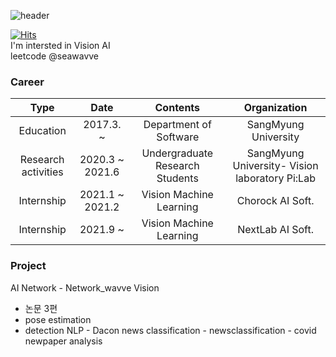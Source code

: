 ![header](https://capsule-render.vercel.app/api?text=SEAWAVVE&color=0:E3E2B4,100:6ECEDA&animation=fadeIn&height=300&fontAlignY=38&fontSize=90&fontColor=ffffff)

[![Hits](https://hits.seeyoufarm.com/api/count/incr/badge.svg?url=https%3A%2F%2Fgithub.com%2Fseawavve&count_bg=%2379C83D&title_bg=%23555555&icon=&icon_color=%23E7E7E7&title=hits&edge_flat=false)](https://hits.seeyoufarm.com)  
    I'm intersted in Vision AI   
  leetcode @seawavve
### Career
|         Type        |    Date   |             Contents            |         Organization         |
|:-------------------:|:---------:|:-------------------------------:|:----------------------------:|
|      Education      | 2017.3. ~ |      Department of Software     |     SangMyung  University    |
| Research activities |  2020.3 ~ 2021.6 | Undergraduate Research Students | SangMyung University- Vision laboratory Pi:Lab |
|     Internship      |  2021.1 ~ 2021.2|       Vision Machine Learning         |        Chorock AI Soft.       |
|     Internship      |  2021.9 ~ |       Vision Machine Learning         |        NextLab AI Soft.       |


### Project
AI Network
    - Network_wavve
Vision
   - 논문 3편
   - pose estimation
   - detection
NLP
    - Dacon news classification
    - newsclassification
    - covid newpaper analysis

<!--
**seawavve/seawavve** is a ✨ _special_ ✨ repository because its `README.md` (this file) appears on your GitHub profile.

Here are some ideas to get you started:

- 🔭 I’m currently working on ...
- 🌱 I’m currently learning ...
- 👯 I’m looking to collaborate on ...
- 🤔 I’m looking for help with ...
- 💬 Ask me about ...
- 📫 How to reach me: ...
- 😄 Pronouns: ...
- ⚡ Fun fact: ...
-->
